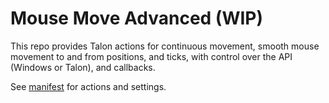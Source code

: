 # Mouse Move Advanced (WIP)

This repo provides Talon actions for continuous movement, smooth mouse movement to and from positions, and ticks, with control over the API (Windows or Talon), and callbacks.

See [manifest](./manifest.json) for actions and settings.